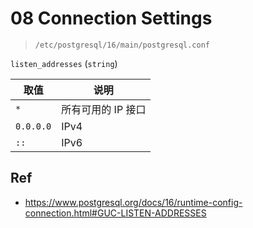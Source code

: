# 08 Connection Settings



> `/etc/postgresql/16/main/postgresql.conf`



`listen_addresses` (`string`)



取值|说明
---|---
`*` | 所有可用的 IP 接口
`0.0.0.0` | IPv4
`::` | IPv6



## Ref



* <https://www.postgresql.org/docs/16/runtime-config-connection.html#GUC-LISTEN-ADDRESSES>